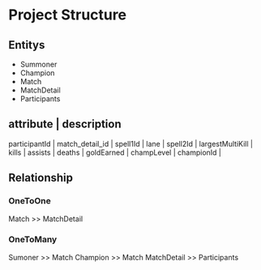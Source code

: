 # Project Structure

## Entitys

* Summoner
* Champion
* Match
* MatchDetail
* Participants

attribute          | description
--------------------------------
participantId      |
match_detail_id    |
spell1Id           |
lane               |
spell2Id           |
largestMultiKill   |
kills              |
assists            |
deaths             |
goldEarned         |
champLevel         |
championId         |

## Relationship

### OneToOne

Match >> MatchDetail

### OneToMany

Sumoner >> Match
Champion >> Match
MatchDetail >> Participants
